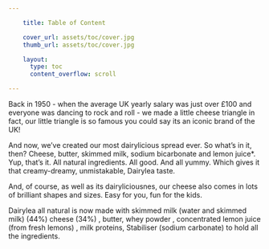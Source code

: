 ```yaml
---

    title: Table of Content

    cover_url: assets/toc/cover.jpg
    thumb_url: assets/toc/cover.jpg

    layout:
      type: toc
      content_overflow: scroll

---
```


Back in 1950 - when the average UK yearly salary was just over £100 and everyone was dancing to rock and roll - we made a little cheese triangle in fact, our little triangle is so famous you could say its an iconic brand of the UK!

And now, we’ve created our most dairylicious spread ever. So what’s in it, then? Cheese, butter, skimmed milk, sodium bicarbonate and lemon juice*. Yup, that’s it. All natural ingredients. All good. And all yummy. Which gives it that creamy-dreamy, unmistakable, Dairylea taste.

And, of course, as well as its dairyliciousnes, our cheese also comes in lots of brilliant shapes and sizes. Easy for you, fun for the kids.

Dairylea all natural is now made with skimmed milk (water and skimmed milk) (44%) cheese (34%) , butter, whey powder , concentrated lemon juice (from fresh lemons) , milk proteins, Stabiliser (sodium carbonate) to hold all the ingredients.
